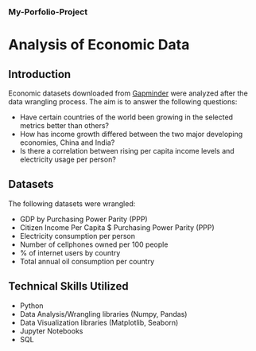 ### My-Porfolio-Project
# Analysis of Economic Data

## Introduction
Economic datasets downloaded from [Gapminder](https://www.gapminder.org/data/) were analyzed after the data wrangling process. The aim is to answer the following questions:
- Have certain countries of the world been growing in the selected metrics better than others?
- How has income growth differed between the two major developing economies, China and India?
- Is there a correlation between rising per capita income levels and electricity usage per person?

## Datasets
The following datasets were wrangled:
- GDP by Purchasing Power Parity (PPP)
- Citizen Income Per Capita $ Purchasing Power Parity (PPP)
- Electricity consumption per person
- Number of cellphones owned per 100 people
- % of internet users by country
- Total annual oil consumption per country

## Technical Skills Utilized
* Python
* Data Analysis/Wrangling libraries (Numpy, Pandas)
* Data Visualization libraries (Matplotlib, Seaborn)
* Jupyter Notebooks
* SQL

